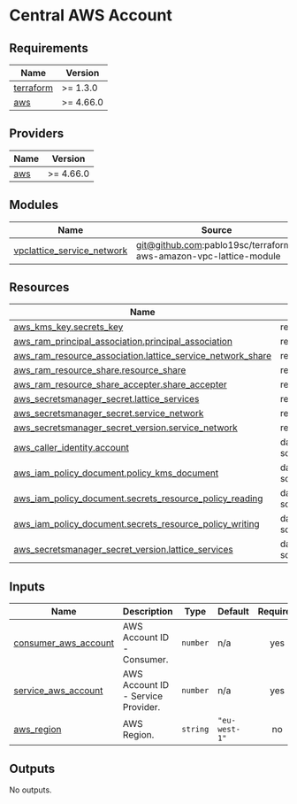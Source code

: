 <!-- BEGIN_TF_DOCS -->
# Central AWS Account

## Requirements

| Name | Version |
|------|---------|
| <a name="requirement_terraform"></a> [terraform](#requirement\_terraform) | >= 1.3.0 |
| <a name="requirement_aws"></a> [aws](#requirement\_aws) | >= 4.66.0 |

## Providers

| Name | Version |
|------|---------|
| <a name="provider_aws"></a> [aws](#provider\_aws) | >= 4.66.0 |

## Modules

| Name | Source | Version |
|------|--------|---------|
| <a name="module_vpclattice_service_network"></a> [vpclattice\_service\_network](#module\_vpclattice\_service\_network) | git@github.com:pablo19sc/terraform-aws-amazon-vpc-lattice-module | n/a |

## Resources

| Name | Type |
|------|------|
| [aws_kms_key.secrets_key](https://registry.terraform.io/providers/hashicorp/aws/latest/docs/resources/kms_key) | resource |
| [aws_ram_principal_association.principal_association](https://registry.terraform.io/providers/hashicorp/aws/latest/docs/resources/ram_principal_association) | resource |
| [aws_ram_resource_association.lattice_service_network_share](https://registry.terraform.io/providers/hashicorp/aws/latest/docs/resources/ram_resource_association) | resource |
| [aws_ram_resource_share.resource_share](https://registry.terraform.io/providers/hashicorp/aws/latest/docs/resources/ram_resource_share) | resource |
| [aws_ram_resource_share_accepter.share_accepter](https://registry.terraform.io/providers/hashicorp/aws/latest/docs/resources/ram_resource_share_accepter) | resource |
| [aws_secretsmanager_secret.lattice_services](https://registry.terraform.io/providers/hashicorp/aws/latest/docs/resources/secretsmanager_secret) | resource |
| [aws_secretsmanager_secret.service_network](https://registry.terraform.io/providers/hashicorp/aws/latest/docs/resources/secretsmanager_secret) | resource |
| [aws_secretsmanager_secret_version.service_network](https://registry.terraform.io/providers/hashicorp/aws/latest/docs/resources/secretsmanager_secret_version) | resource |
| [aws_caller_identity.account](https://registry.terraform.io/providers/hashicorp/aws/latest/docs/data-sources/caller_identity) | data source |
| [aws_iam_policy_document.policy_kms_document](https://registry.terraform.io/providers/hashicorp/aws/latest/docs/data-sources/iam_policy_document) | data source |
| [aws_iam_policy_document.secrets_resource_policy_reading](https://registry.terraform.io/providers/hashicorp/aws/latest/docs/data-sources/iam_policy_document) | data source |
| [aws_iam_policy_document.secrets_resource_policy_writing](https://registry.terraform.io/providers/hashicorp/aws/latest/docs/data-sources/iam_policy_document) | data source |
| [aws_secretsmanager_secret_version.lattice_services](https://registry.terraform.io/providers/hashicorp/aws/latest/docs/data-sources/secretsmanager_secret_version) | data source |

## Inputs

| Name | Description | Type | Default | Required |
|------|-------------|------|---------|:--------:|
| <a name="input_consumer_aws_account"></a> [consumer\_aws\_account](#input\_consumer\_aws\_account) | AWS Account ID - Consumer. | `number` | n/a | yes |
| <a name="input_service_aws_account"></a> [service\_aws\_account](#input\_service\_aws\_account) | AWS Account ID - Service Provider. | `number` | n/a | yes |
| <a name="input_aws_region"></a> [aws\_region](#input\_aws\_region) | AWS Region. | `string` | `"eu-west-1"` | no |

## Outputs

No outputs.
<!-- END_TF_DOCS -->